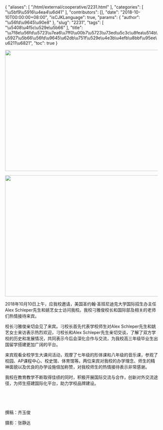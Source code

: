 {
    "aliases": [
        "/html/external/cooperative/2231.html"
    ],
    "categories": [
        "\u5bf9\u5916\u4ea4\u6d41"
    ],
    "contributors": [],
    "date": "2018-10-10T00:00:00+08:00",
    "isCJKLanguage": true,
    "params": {
        "author": "\u56fd\u9645\u90e8"
    },
    "slug": "2231",
    "tags": [
        "\u5408\u4f5c\u529e\u5b66"
    ],
    "title": "\u7f8e\u56fd\u5723\u7ea6\u7ff0\u00b7\u5723\u73ed\u5c3c\u8fea\u514b\u5927\u5b66\u56fd\u9645\u62db\u751f\u529e\u4e3b\u4efb\u8bbf\u95ee\u6211\u6821",
    "toc": true
}


<img
    src="https://cdn.tfls.online/mirror/full/840d07449cbf56bb43c61ea2cee32d59993ae0d6.jpg"
    style="display:block;margin-left:auto;margin-right:auto;"
    decoding="async"
    fetchpriority="auto"
    loading="lazy"
    height="400"
    width="600"
/>





<img
    src="https://cdn.tfls.online/mirror/full/a4e1c79f2acae4df12efda245c9da4d28e039993.jpg"
    style="display:block;margin-left:auto;margin-right:auto;"
    decoding="async"
    fetchpriority="auto"
    loading="lazy"
    height="400"
    width="600"
/>




  





2018年10月10日上午，应我校邀请，美国圣约翰·圣班尼迪克大学国际招生办主任Alex Schleper先生和姚艺女士访问我校。我校刁雅俊校长和国际部及相关的老师们热情接待来宾。




校长刁雅俊亲切会见了来宾。刁校长首先代表学校师生对Alex Schleper先生和姚艺女士来访表示热烈欢迎，刁校长和Alex Schleper先生亲切交谈，了解了双方学校的历史和发展情况，共同表示今后会深化合作与交流，为我校高三年级毕业生出国留学搭建更加广阔的平台。




来宾观看全校学生大课间活动，观摩了七年级的形体课和八年级的音乐课，参观了校园、AP课程中心、校史馆、体育馆等。两位来宾对我校的办学理念、师生的精神面貌以及优良的办学设施倍加称赞，对我校师生的热情接待表示非常感谢。




我校在教育教学不断取得佳绩的同时，积极开展国际交流与合作，创新对外交流途径，为师生搭建国际化平台，助力学校品牌建设。




 




 




撰稿：齐玉俊




摄影：张静达




  



